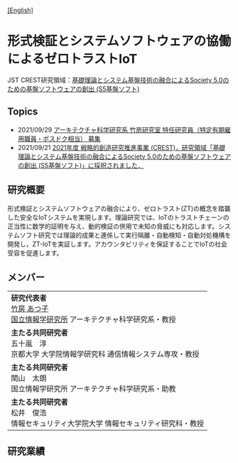 [\[English\]](https://zt-iot.nii.ac.jp/en/)

# 形式検証とシステムソフトウェアの協働によるゼロトラストIoT
JST CREST研究領域：[基礎理論とシステム基盤技術の融合によるSociety 5.0のための基盤ソフトウェアの創出 (S5基盤ソフト)](https://www.jst.go.jp/kisoken/crest/research_area/ongoing/bunya2021-2.html)

## Topics
* 2021/09/29 [アーキテクチャ科学研究系 竹房研究室 特任研究員（特定有期雇用職員・ポスドク相当） 募集](https://www.nii.ac.jp/about/recruit/2021/0929.html)
* 2021/09/21 [2021年度 戦略的創造研究推進事業 (CREST)，研究領域「基礎理論とシステム基盤技術の融合によるSociety 5.0のための基盤ソフトウェアの創出 (S5基盤ソフト)」に採択されました．](https://www.jst.go.jp/kisoken/crest/application/2021/210921/210921crest.pdf)

## 研究概要
形式検証とシステムソフトウェアの融合により、ゼロトラスト(ZT)の概念を踏襲した安全なIoTシステムを実現します。理論研究では、IoTのトラストチェーンの正当性に数学的証明を与え、動的検証の併用で未知の脅威にも対応します。システムソフト研究では理論的成果と連係して実行隔離・自動検知・自動対処機構を開発し，ZT-IoTを実証します。アカウンタビリティを保証することでIoTの社会受容を促進します。

## メンバー
<table>
  <tr>
    <td>
      <b>研究代表者</b></br>
      <a href="https://researchmap.jp/takefusa">竹房 あつ子</a></br>
      <a href="https://www.nii.ac.jp/">国立情報学研究所</a> アーキテクチャ科学研究系・教授
    </td>
  </tr>
  <tr>
    <td>
      <b>主たる共同研究者</b></br>
      五十嵐　淳</br>
      京都大学 大学院情報学研究科 通信情報システム専攻・教授
    </td>
  </tr>
  <tr>
    <td>
      <b>主たる共同研究者</b></br>
      関山　太朗</br>
      国立情報学研究所 アーキテクチャ科学研究系・助教
    </td>
  </tr>
  <tr>
    <td>
      <b>主たる共同研究者</b></br>
      松井　俊浩</br>
      情報セキュリティ大学院大学 情報セキュリティ研究科・教授
    </td>
  </tr>
</table>

## 研究業績
